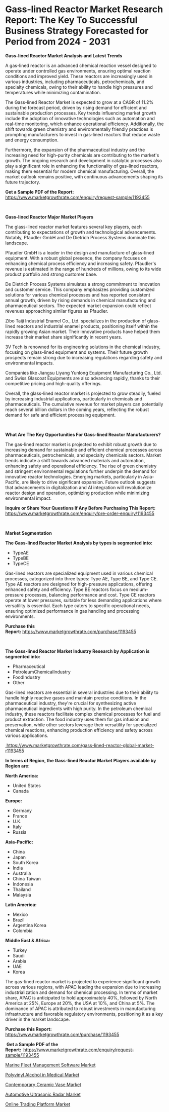 <p><h1>Gass-lined Reactor Market Research Report: The Key To Successful Business Strategy Forecasted for Period from 2024 - 2031</h1></p><p><strong>Gass-lined Reactor Market Analysis and Latest Trends</strong></p>
<p><p>A gas-lined reactor is an advanced chemical reaction vessel designed to operate under controlled gas environments, ensuring optimal reaction conditions and improved yield. These reactors are increasingly used in various industries, including pharmaceuticals, petrochemicals, and specialty chemicals, owing to their ability to handle high pressures and temperatures while minimizing contamination. </p><p>The Gass-lined Reactor Market is expected to grow at a CAGR of 11.2% during the forecast period, driven by rising demand for efficient and sustainable production processes. Key trends influencing market growth include the adoption of innovative technologies such as automation and real-time monitoring, which enhance operational efficiency. Additionally, the shift towards green chemistry and environmentally friendly practices is prompting manufacturers to invest in gas-lined reactors that reduce waste and energy consumption.</p><p>Furthermore, the expansion of the pharmaceutical industry and the increasing need for high-purity chemicals are contributing to the market's growth. The ongoing research and development in catalytic processes also play a significant role in enhancing the functionality of gas-lined reactors, making them essential for modern chemical manufacturing. Overall, the market outlook remains positive, with continuous advancements shaping its future trajectory.</p></p>
<p><strong>Get a Sample PDF of the Report:&nbsp;</strong> <a href="https://www.marketgrowthrate.com/enquiry/request-sample/1193455">https://www.marketgrowthrate.com/enquiry/request-sample/1193455</a></p>
<p>&nbsp;</p>
<p><strong>Gass-lined Reactor Major Market Players</strong></p>
<p><p>The glass-lined reactor market features several key players, each contributing to expectations of growth and technological advancements. Notably, Pfaudler GmbH and De Dietrich Process Systems dominate this landscape. </p><p>Pfaudler GmbH is a leader in the design and manufacture of glass-lined equipment. With a robust global presence, the company focuses on enhancing chemical process efficiency and increasing safety. Pfaudler's revenue is estimated in the range of hundreds of millions, owing to its wide product portfolio and strong customer base.</p><p>De Dietrich Process Systems simulates a strong commitment to innovation and customer service. This company emphasizes providing customized solutions for various chemical processes and has reported consistent annual growth, driven by rising demands in chemical manufacturing and pharmaceutical sectors. The expected market expansion could reflect revenues approaching similar figures as Pfaudler.</p><p>Zibo Taiji Industrial Enamel Co., Ltd. specializes in the production of glass-lined reactors and industrial enamel products, positioning itself within the rapidly growing Asian market. Their innovative products have helped them increase their market share significantly in recent years.</p><p>3V Tech is renowned for its engineering solutions in the chemical industry, focusing on glass-lined equipment and systems. Their future growth prospects remain strong due to increasing regulations regarding safety and environmental impacts.</p><p>Companies like Jiangsu Liyang Yunlong Equipment Manufacturing Co., Ltd. and Swiss Glascoat Equipments are also advancing rapidly, thanks to their competitive pricing and high-quality offerings.</p><p>Overall, the glass-lined reactor market is projected to grow steadily, fueled by increasing industrial applications, particularly in chemicals and pharmaceuticals. The cumulative revenue for market players can potentially reach several billion dollars in the coming years, reflecting the robust demand for safe and efficient processing equipment.</p></p>
<p>&nbsp;</p>
<p><strong>What Are The Key Opportunities For Gass-lined Reactor Manufacturers?</strong></p>
<p><p>The gas-lined reactor market is projected to exhibit robust growth due to increasing demand for sustainable and efficient chemical processes across pharmaceuticals, petrochemicals, and specialty chemicals sectors. Market trends indicate a shift towards advanced materials and automation, enhancing safety and operational efficiency. The rise of green chemistry and stringent environmental regulations further underpin the demand for innovative reactor technologies. Emerging markets, particularly in Asia-Pacific, are likely to drive significant expansion. Future outlook suggests that advancements in digitalization and AI integration will revolutionize reactor design and operation, optimizing production while minimizing environmental impact.</p></p>
<p><strong>Inquire or Share Your Questions If Any Before Purchasing This Report:</strong> <a href="https://www.marketgrowthrate.com/enquiry/pre-order-enquiry/1193455">https://www.marketgrowthrate.com/enquiry/pre-order-enquiry/1193455</a></p>
<p>&nbsp;</p>
<p><strong>Market Segmentation</strong></p>
<p><strong>The Gass-lined Reactor Market Analysis by types is segmented into:</strong></p>
<p><ul><li>TypeAE</li><li>TypeBE</li><li>TypeCE</li></ul></p>
<p><p>Gas-lined reactors are specialized equipment used in various chemical processes, categorized into three types: Type AE, Type BE, and Type CE. Type AE reactors are designed for high-pressure applications, offering enhanced safety and efficiency. Type BE reactors focus on medium-pressure processes, balancing performance and cost. Type CE reactors operate at lower pressures, suitable for less demanding applications where versatility is essential. Each type caters to specific operational needs, ensuring optimized performance in gas handling and processing environments.</p></p>
<p><strong>Purchase this Report:&nbsp;</strong><a href="https://www.marketgrowthrate.com/purchase/1193455">https://www.marketgrowthrate.com/purchase/1193455</a></p>
<p>&nbsp;</p>
<p><strong>The Gass-lined Reactor Market Industry Research by Application is segmented into:</strong></p>
<p><ul><li>Pharmaceutical</li><li>PetroleumChemicalIndustry</li><li>FoodIndustry</li><li>Other</li></ul></p>
<p><p>Gas-lined reactors are essential in several industries due to their ability to handle highly reactive gases and maintain precise conditions. In the pharmaceutical industry, they're crucial for synthesizing active pharmaceutical ingredients with high purity. In the petroleum chemical industry, these reactors facilitate complex chemical processes for fuel and product extraction. The food industry uses them for gas infusion and preservation, while other sectors leverage their versatility for specialized chemical reactions, enhancing production efficiency and safety across various applications.</p></p>
<p><a href="https://www.marketgrowthrate.com/gass-lined-reactor-global-market-r1193455">&nbsp;https://www.marketgrowthrate.com/gass-lined-reactor-global-market-r1193455</a></p>
<p><strong>In terms of Region, the Gass-lined Reactor Market Players available by Region are:</strong></p>
<p>
    <p> <strong> North America: </strong>
        <ul>
            <li>United States</li>
            <li>Canada</li>
        </ul>
        </p> 
    <p> <strong> Europe: </strong>
        <ul>
            <li>Germany</li>
            <li>France</li>
            <li>U.K.</li>
            <li>Italy</li>
            <li>Russia</li>
        </ul>
        </p> 
    <p> <strong> Asia-Pacific: </strong>
        <ul>
            <li>China</li>
            <li>Japan</li>
            <li>South Korea</li>
            <li>India</li>
            <li>Australia</li>
            <li>China Taiwan</li>
            <li>Indonesia</li>
            <li>Thailand</li>
            <li>Malaysia</li>
        </ul>
        </p> 
    <p> <strong> Latin America: </strong>
        <ul>
            <li>Mexico</li>
            <li>Brazil</li>
            <li>Argentina Korea</li>
            <li>Colombia</li>
        </ul>
        </p> 
    <p> <strong> Middle East & Africa: </strong>
        <ul>
            <li>Turkey</li>
            <li>Saudi</li>
            <li>Arabia</li>
            <li>UAE</li>
            <li>Korea</li>
        </ul>
    </p>
    </p>
<p><p>The gas-lined reactor market is projected to experience significant growth across various regions, with APAC leading the expansion due to increasing industrialization and demand for chemical processing. In terms of market share, APAC is anticipated to hold approximately 40%, followed by North America at 25%, Europe at 20%, the USA at 10%, and China at 5%. The dominance of APAC is attributed to robust investments in manufacturing infrastructure and favorable regulatory environments, positioning it as a key driver in the market landscape.</p></p>
<p><strong>Purchase this Report: </strong><a href="https://www.marketgrowthrate.com/purchase/1193455">https://www.marketgrowthrate.com/purchase/1193455</a></p>
<p>&nbsp;<strong>Get a Sample PDF of the Report:&nbsp;&nbsp;</strong><a href="https://www.marketgrowthrate.com/enquiry/request-sample/1193455">https://www.marketgrowthrate.com/enquiry/request-sample/1193455</a></p>
<p><strong></strong></p>
<p><p><a href="https://www.linkedin.com/pulse/global-marine-fleet-management-software-market-trends-analysis-s5c6f">Marine Fleet Management Software Market</a></p><p><a href="https://medium.com/@maisolis65/mapping-the-polyvinyl-alcohol-in-medical-market-trends-challenges-and-breakthroughs-2024-1e56a71a5388">Polyvinyl Alcohol in Medical Market</a></p><p><a href="https://issuu.com/reportprime-2/docs/contemporary-ceramic-vase-market-si_35062a2fcdec4c">Contemporary Ceramic Vase Market</a></p><p><a href="https://github.com/MarciaRunte/Market-Research-Report-List-1/blob/main/automotive-ultrasonic-radar-market.md">Automotive Ultrasonic Radar Market</a></p><p><a href="https://www.linkedin.com/pulse/how-online-trading-platform-market-evolve-growth-analysis-svelf">Online Trading Platform Market</a></p></p>